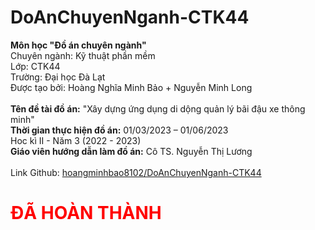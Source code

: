 # DoAnChuyenNganh-CTK44

<strong>Môn học "Đồ án chuyên ngành"</strong><br>
Chuyên ngành: Kỹ thuật phần mềm<br>
Lớp: CTK44<br>
Trường: Đại học Đà Lạt<br>
Được tạo bởi: Hoàng Nghĩa Minh Bảo + Nguyễn Minh Long<br>
<br>
<strong>Tên đề tài đồ án:</strong> "Xây dựng ứng dụng di dộng quản lý bãi đậu xe thông minh"<br>
<strong>Thời gian thực hiện đồ án:</strong> 01/03/2023 – 01/06/2023<br>
Hoc kì II - Năm 3 (2022 - 2023)<br>
<strong>Giáo viên hướng dẫn làm đồ án:</strong> Cô TS. Nguyễn Thị Lương<br>
<br>
Link Github: <a href="https://github.com/hoangminhbao8102/DoAnChuyenNganh-CTK44">hoangminhbao8102/DoAnChuyenNganh-CTK44</a><br>
<h1 style="color:red;">ĐÃ HOÀN THÀNH</h1>
